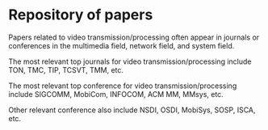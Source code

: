 # Repository of papers

Papers related to video transmission/processing often appear in journals or conferences in the multimedia field, network field, and system field.

The most relevant top journals for video transmission/processing include TON, TMC, TIP, TCSVT, TMM, etc.

The most relevant top conference for video transmission/processing include SIGCOMM, MobiCom, INFOCOM, ACM MM, MMsys, etc.

Other relevant conference also include NSDI, OSDI, MobiSys, SOSP, ISCA, etc.